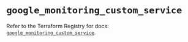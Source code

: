 # `google_monitoring_custom_service`

Refer to the Terraform Registry for docs: [`google_monitoring_custom_service`](https://registry.terraform.io/providers/drfaust92/google/4.16.4/docs/resources/monitoring_custom_service).
